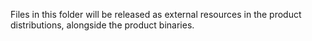 <!--
    Copyright 2024 Tabs Data Inc.
-->

Files in this folder will be released as external resources in the product distributions, alongside the product binaries.